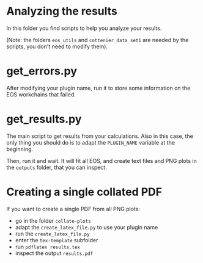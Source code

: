 # Analyzing the results

In this folder you find scripts to help you analyze your results.

(Note: the folders `eos_utils` and `cottenier_data_set1` are needed by the scripts, you don't need to modify them).

# get_errors.py

After modifying your plugin name, run it to store some information on the EOS workchains that failed.

# get_results.py

The main script to get results from your calculations.
Also in this case, the only thing you should do is to adapt the `PLUGIN_NAME` variable at the beginning.

Then, run it and wait. It will fit all EOS, and create text files and PNG plots in the `outputs` folder, that you can inspect.

# Creating a single collated PDF
If you want to create a single PDF from all PNG plots:

- go in the folder `collate-plots`
- adapt the `create_latex_file.py` to use your plugin name
- run the `create_latex_file.py`
- enter the `tex-template` subfolder
- run `pdflatex results.tex`
- inspect the output `results.pdf`

